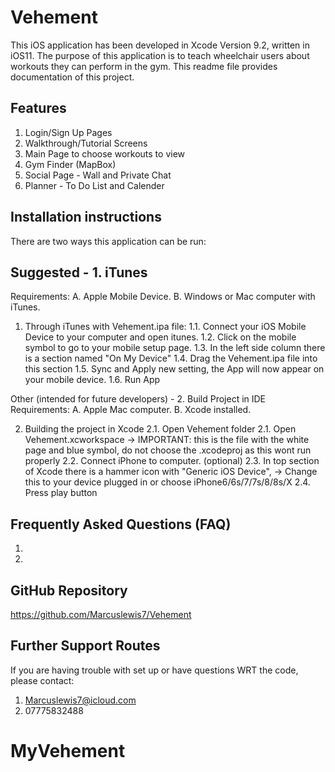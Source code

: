 Vehement
========
This iOS application has been developed in Xcode Version 9.2, written in iOS11.
The purpose of this application is to teach wheelchair users about workouts they can perform in the gym.
This readme file provides documentation of this project.

Features
----------
1. Login/Sign Up Pages
2. Walkthrough/Tutorial Screens
3. Main Page to choose workouts to view
4. Gym Finder (MapBox)
5. Social Page - Wall and Private Chat
6. Planner - To Do List and Calender

Installation instructions
---------------------------
There are two ways this application can be run:

Suggested - 1. iTunes
-------------------------
Requirements:
A. Apple Mobile Device.
B. Windows or Mac computer with iTunes.

1. Through iTunes with Vehement.ipa file:
    1.1. Connect your iOS Mobile Device to your computer and open itunes.
    1.2. Click on the mobile symbol to go to your mobile setup page.
    1.3. In the left side column there is a section named "On My Device"
    1.4. Drag the Vehement.ipa file into this section
    1.5. Sync and Apply new setting, the App will now appear on your mobile device.
    1.6. Run App



Other (intended for future developers) - 2. Build Project in IDE
Requirements:
A. Apple Mac computer.
B. Xcode installed.

2. Building the project in Xcode
    2.1. Open Vehement folder
    2.1. Open Vehement.xcworkspace
        -> IMPORTANT: this is the file with the white page and blue symbol, do not choose the .xcodeproj as this wont run properly
    2.2. Connect iPhone to computer. (optional)
    2.3. In top section of Xcode there is a hammer icon with "Generic iOS Device",
        -> Change this to your device plugged in or choose iPhone6/6s/7/7s/8/8s/X
    2.4. Press play button



Frequently Asked Questions (FAQ)
---------------------------------------
1.
2.



GitHub Repository
---------------------
https://github.com/Marcuslewis7/Vehement



Further Support Routes
---------------------------
If you are having trouble with set up or have questions WRT the code, please contact:
1. Marcuslewis7@icloud.com
2. 07775832488

# MyVehement
